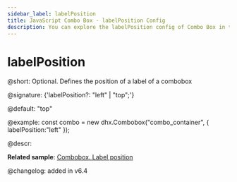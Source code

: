 ```yaml
---
sidebar_label: labelPosition
title: JavaScript Combo Box - labelPosition Config 
description: You can explore the labelPosition config of Combo Box in the documentation of the DHTMLX JavaScript UI library. Browse developer guides and API reference, try out code examples and live demos, and download a free 30-day evaluation version of DHTMLX Suite.
---
```


# labelPosition

@short: Optional. Defines the position of a label of a combobox

@signature: {'labelPosition?: "left" | "top";'}

@default: "top"

@example:
const combo = new dhx.Combobox("combo_container", {
    labelPosition:"left"
});

@descr:

**Related sample**: [Combobox. Label position](https://snippet.dhtmlx.com/2936fray)

@changelog: added in v6.4

[comment]: # (@related: combobox/how_to_start.md#initialize-combobox combobox/configuration.md#label)
